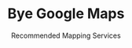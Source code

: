 ---
slug: google-maps
title: Bye Google Maps
subtitle: Recommended Mapping Services
aliases:
    - /ethical-alternatives-to-google-maps/
---